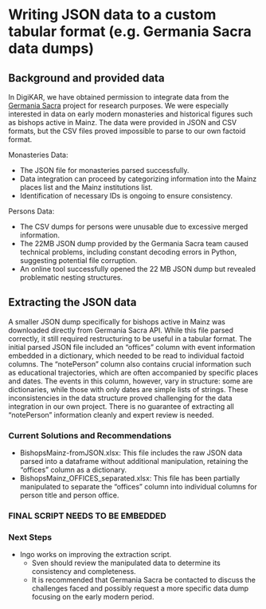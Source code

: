 # Writing JSON data to a custom tabular format (e.g. Germania Sacra data dumps)

## Background and provided data

In DigiKAR, we have obtained permission to integrate data from the [Germania Sacra](https://adw-goe.de/en/germania-sacra) project for research purposes. We were especially interested in data on early modern monasteries and historical figures such as bishops active in Mainz. The data were provided in JSON and CSV formats, but the CSV files proved impossible to parse to our own factoid format.

Monasteries Data:

- The JSON file for monasteries parsed successfully.
- Data integration can proceed by categorizing information into the Mainz places list and the Mainz institutions list.
- Identification of necessary IDs is ongoing to ensure consistency.

Persons Data:

- The CSV dumps for persons were unusable due to excessive merged information.
- The 22MB JSON dump provided by the Germania Sacra team caused technical problems, including constant decoding errors in Python, suggesting potential file corruption.
-  An online tool successfully opened the 22 MB JSON dump but revealed problematic nesting structures.

## Extracting the JSON data

A smaller JSON dump specifically for bishops active in Mainz was downloaded directly from Germania Sacra API. While this file parsed correctly, it still required restructuring to be useful in a tabular format.
The initial parsed JSON file included an “offices” column with event information embedded in a dictionary, which needed to be read to individual factoid columns. The “notePerson” column also contains crucial information such as educational trajectories, which are often accompanied by specific places and dates. The events in this column, however, vary in structure: some are dictionaries, while those with only dates are simple lists of strings. These inconsistencies in the data structure proved challenging for the data integration in our own project. There is no guarantee of extracting all “notePerson” information cleanly and expert review is needed.

### Current Solutions and Recommendations

- BishopsMainz-fromJSON.xlsx: This file includes the raw JSON data parsed into a dataframe without additional manipulation, retaining the “offices” column as a dictionary.
- BishopsMainz_OFFICES_separated.xlsx: This file has been partially manipulated to separate the “offices” column into individual columns for person title and person office.

### FINAL SCRIPT NEEDS TO BE EMBEDDED

### Next Steps

- Ingo works on improving the extraction script.
    - Sven should review the manipulated data to determine its consistency and completeness.
    - It is recommended that Germania Sacra be contacted to discuss the challenges faced and possibly request a more specific data dump focusing on the early modern period.
